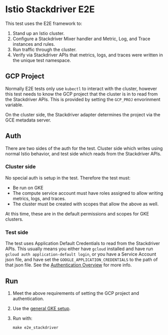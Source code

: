 # Istio Stackdriver E2E

This test uses the E2E framework to:

1. Stand up an Istio cluster.
1. Configure a Stackdriver Mixer handler and Metric, Log, and Trace
   instances and rules.
1. Run traffic through the cluster.
1. Verify via Stackdriver APIs that metrics, logs, and traces were
   written in the unique test namespace.

## GCP Project

Normally E2E tests only use `kubectl` to interact with the cluster,
however this test needs to know the GCP project that the cluster is in
to read from the Stackdriver APIs. This is provided by setting the
`GCP_PROJ` envorinment variable.

On the cluster side, the Stackdriver adapter determines the project
via the GCE metadata server.

## Auth

There are two sides of the auth for the test. Cluster side which
writes using normal Istio behavior, and test side which reads from the
Stackdriver APIs.

### Cluster side

No special auth is setup in the test. Therefore the test must:

* Be run on GKE
* The compute service account must have roles assigned to allow
  writing metrics, logs, and traces.
* The cluster must be created with scopes that allow the above as
  well.

At this time, these are in the default permissions and scopes for GKE
clusters.

### Test side

The test uses Application Default Credentials to read from the
Stackdriver APIs. This usually means you either have `gcloud`
installed and have run `gcloud auth application-default login`, or you
have a Service Account json file, and have set the
`GOOGLE_APPLICATION_CREDENTIALS` to the path of that json file. See
the [Authentication
Overview](https://cloud.google.com/docs/authentication/) for more
info.

## Run

1. Meet the above requirements of setting the GCP project and
   authentication.
1. Use the [general GKE setup](../../UsingGKE.md).
1. Run with:

    ```
    make e2e_stackdriver
    ```
